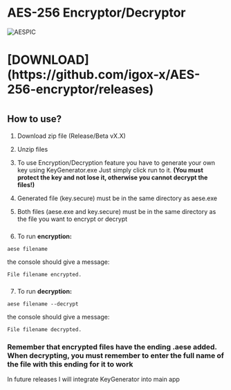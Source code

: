 # AES-256 Encryptor/Decryptor

![AESPIC](https://i.imgur.com/x3MADsE.png)

###

<h1></h1>


<h1>[DOWNLOAD](https://github.com/igox-x/AES-256-encryptor/releases)</h1>


#


<h2 align="left">How to use?</h2>

1. Download zip file (Release/Beta vX.X)

2. Unzip files

3. To use Encryption/Decryption feature you have to generate your own key using KeyGenerator.exe Just simply click run to it.
<b>(You must protect the key and not lose it, otherwise you cannot decrypt the files!)</b>

4. Generated file (key.secure) must be in the same directory as aese.exe

5. Both files (aese.exe and key.secure) must be in the same directory as the file you want to encrypt or decrypt

###

6. To run <b>encryption:</b>

```shell
aese filename
```
the console should give a message:

```shell
File filename encrypted.
```

###

7. To run <b>decryption:</b>

```shell
aese filename --decrypt
```
the console should give a message:

```shell
File filename decrypted.
```
<h3>Remember that encrypted files have the ending .aese added. When decrypting, you must remember to enter the full name of the file with this ending for it to work</h3>

In future releases I will integrate KeyGenerator into main app
